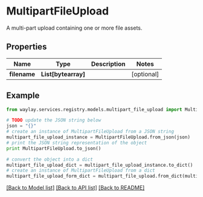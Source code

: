 # MultipartFileUpload

A multi-part upload containing one or more file assets.

## Properties

Name | Type | Description | Notes
------------ | ------------- | ------------- | -------------
**filename** | **List[bytearray]** |  | [optional] 

## Example

```python
from waylay.services.registry.models.multipart_file_upload import MultipartFileUpload

# TODO update the JSON string below
json = "{}"
# create an instance of MultipartFileUpload from a JSON string
multipart_file_upload_instance = MultipartFileUpload.from_json(json)
# print the JSON string representation of the object
print MultipartFileUpload.to_json()

# convert the object into a dict
multipart_file_upload_dict = multipart_file_upload_instance.to_dict()
# create an instance of MultipartFileUpload from a dict
multipart_file_upload_form_dict = multipart_file_upload.from_dict(multipart_file_upload_dict)
```
[[Back to Model list]](../README.md#documentation-for-models) [[Back to API list]](../README.md#documentation-for-api-endpoints) [[Back to README]](../README.md)


